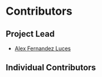 # Contributors

## Project Lead

* [Alex Fernandez Luces](https://github.com/AlejandroFernandezLuces)

## Individual Contributors
